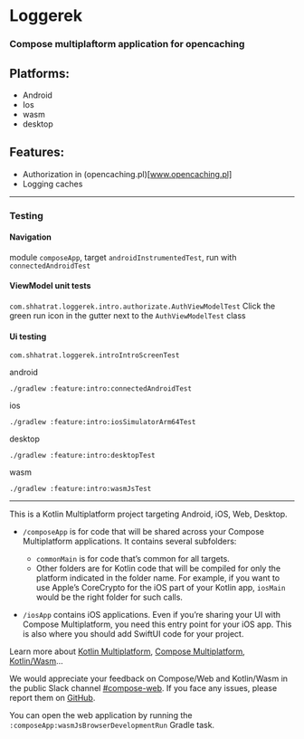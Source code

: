 # Loggerek

### Compose multiplaftorm application for opencaching

## Platforms:

- Android
- Ios
- wasm
- desktop

## Features:

- Authorization in (opencaching.pl)[www.opencaching.pl]
- Logging caches

--- 

### Testing

#### Navigation

module `composeApp`, target `androidInstrumentedTest`, run with `connectedAndroidTest`

#### ViewModel unit tests

`com.shhatrat.loggerek.intro.authorizate.AuthViewModelTest`
Click the green run icon in the gutter next to the `AuthViewModelTest` class

#### Ui testing

`com.shhatrat.loggerek.introIntroScreenTest`

android

```
./gradlew :feature:intro:connectedAndroidTest
```

ios

```
./gradlew :feature:intro:iosSimulatorArm64Test
```

desktop

```
./gradlew :feature:intro:desktopTest
```

wasm

```
./gradlew :feature:intro:wasmJsTest
```

--- 

This is a Kotlin Multiplatform project targeting Android, iOS, Web, Desktop.

* `/composeApp` is for code that will be shared across your Compose Multiplatform applications.
  It contains several subfolders:
    - `commonMain` is for code that’s common for all targets.
    - Other folders are for Kotlin code that will be compiled for only the platform indicated in the
      folder name.
      For example, if you want to use Apple’s CoreCrypto for the iOS part of your Kotlin app,
      `iosMain` would be the right folder for such calls.

* `/iosApp` contains iOS applications. Even if you’re sharing your UI with Compose Multiplatform,
  you need this entry point for your iOS app. This is also where you should add SwiftUI code for
  your project.

Learn more
about [Kotlin Multiplatform](https://www.jetbrains.com/help/kotlin-multiplatform-dev/get-started.html),
[Compose Multiplatform](https://github.com/JetBrains/compose-multiplatform/#compose-multiplatform),
[Kotlin/Wasm](https://kotl.in/wasm/)…

We would appreciate your feedback on Compose/Web and Kotlin/Wasm in the public Slack
channel [#compose-web](https://slack-chats.kotlinlang.org/c/compose-web).
If you face any issues, please report them
on [GitHub](https://github.com/JetBrains/compose-multiplatform/issues).

You can open the web application by running the `:composeApp:wasmJsBrowserDevelopmentRun` Gradle
task.
